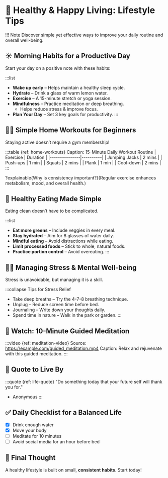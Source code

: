 # 🌿 Healthy & Happy Living: Lifestyle Tips

!!! Note
Discover simple yet effective ways to improve your daily routine and overall well-being.

## ☀️ **Morning Habits for a Productive Day**

Start your day on a positive note with these habits:

:::list
- **Wake up early** – Helps maintain a healthy sleep cycle.
- **Hydrate** – Drink a glass of warm lemon water.
- **Exercise** – A 15-minute stretch or yoga session.
- **Mindfulness** – Practice meditation or deep breathing.
  - Helps reduce stress & improve focus.
- **Plan Your Day** – Set 3 key goals for productivity.
:::

## 🏋️‍♀️ **Simple Home Workouts for Beginners**

Staying active doesn’t require a gym membership!

:::table {ref: home-workouts}
Caption: 15-Minute Daily Workout Routine
| Exercise       | Duration |
|---------------|----------|
| Jumping Jacks | 2 mins   |
| Push-ups      | 1 min    |
| Squats        | 2 mins   |
| Plank         | 1 min    |
| Cool-down     | 2 mins   |
:::

?explainable{Why is consistency important?}(Regular exercise enhances metabolism, mood, and overall health.)

## 🍏 **Healthy Eating Made Simple**

Eating clean doesn’t have to be complicated.

:::list
- **Eat more greens** – Include veggies in every meal.
- **Stay hydrated** – Aim for 8 glasses of water daily.
- **Mindful eating** – Avoid distractions while eating.
- **Limit processed foods** – Stick to whole, natural foods.
- **Practice portion control** – Avoid overeating.
:::

## 💆‍♂️ **Managing Stress & Mental Well-being**

Stress is unavoidable, but managing it is a skill.

:::collapse Tips for Stress Relief
- Take deep breaths – Try the 4-7-8 breathing technique.
- Unplug – Reduce screen time before bed.
- Journaling – Write down your thoughts daily.
- Spend time in nature – Walk in the park or garden.
:::

## 🎥 Watch: 10-Minute Guided Meditation

:::video {ref: meditation-video}
Source: https://example.com/guided_meditation.mp4
Caption: Relax and rejuvenate with this guided meditation.
:::

## 📖 **Quote to Live By**

:::quote {ref: life-quote}
"Do something today that your future self will thank you for."
- Anonymous
:::

## ✅ Daily Checklist for a Balanced Life

- [x] Drink enough water
- [x] Move your body
- [ ] Meditate for 10 minutes
- [ ] Avoid social media for an hour before bed

## 🌟 Final Thought

A healthy lifestyle is built on small, **consistent habits**. Start today!
